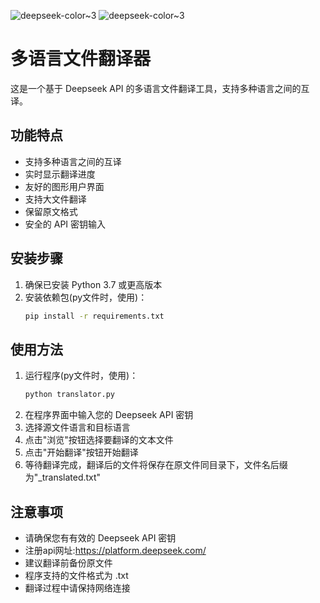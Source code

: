 ![deepseek-color~3](https://github.com/user-attachments/assets/db77330b-3c3f-48a9-bcee-2f9997b19a77) ![deepseek-color~3](https://github.com/user-attachments/assets/db77330b-3c3f-48a9-bcee-2f9997b19a77)
# 多语言文件翻译器

这是一个基于 Deepseek API 的多语言文件翻译工具，支持多种语言之间的互译。

## 功能特点

- 支持多种语言之间的互译
- 实时显示翻译进度
- 友好的图形用户界面
- 支持大文件翻译
- 保留原文格式
- 安全的 API 密钥输入

## 安装步骤

1. 确保已安装 Python 3.7 或更高版本
2. 安装依赖包(py文件时，使用)：
   ```bash
   pip install -r requirements.txt
   ```

## 使用方法

1. 运行程序(py文件时，使用)：
   ```bash
   python translator.py
   ```
2. 在程序界面中输入您的 Deepseek API 密钥
3. 选择源文件语言和目标语言
4. 点击"浏览"按钮选择要翻译的文本文件
5. 点击"开始翻译"按钮开始翻译
6. 等待翻译完成，翻译后的文件将保存在原文件同目录下，文件名后缀为"_translated.txt"

## 注意事项

- 请确保您有有效的 Deepseek API 密钥
- 注册api网址:https://platform.deepseek.com/
- 建议翻译前备份原文件
- 程序支持的文件格式为 .txt
- 翻译过程中请保持网络连接 
